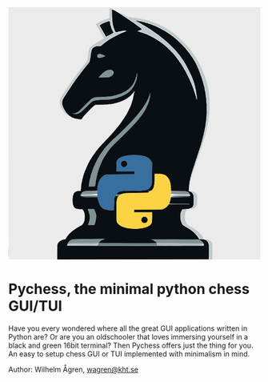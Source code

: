 ![Pychess logo](images/pychess.svg)
# Pychess, the minimal python chess GUI/TUI
Have you every wondered where all the great GUI applications written in Python are? Or are you an oldschooler that loves immersing yourself in a black and green 16bit terminal? Then Pychess offers just the thing for you. An easy to setup chess GUI or TUI implemented with minimalism in mind. 


Author: Wilhelm Ågren, wagren@kht.se
